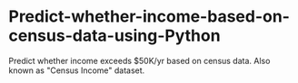 # Predict-whether-income-based-on-census-data-using-Python
Predict whether income exceeds $50K/yr based on census data. Also known as "Census Income" dataset.
